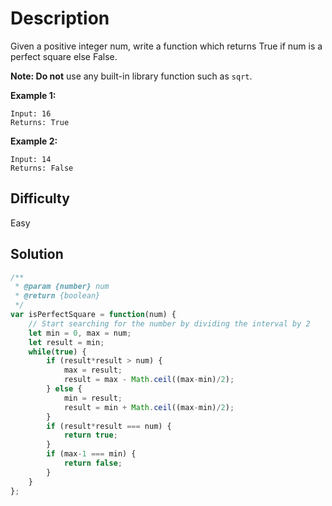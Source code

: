 # Description

Given a positive integer num, write a function which returns True if num is a perfect square else False.

**Note: Do not** use any built-in library function such as `sqrt`.

**Example 1:**
```
Input: 16
Returns: True
```

**Example 2:**
```
Input: 14
Returns: False
```

## Difficulty

Easy

## Solution
```javascript
/**
 * @param {number} num
 * @return {boolean}
 */
var isPerfectSquare = function(num) {
    // Start searching for the number by dividing the interval by 2
    let min = 0, max = num;
    let result = min;
    while(true) {
        if (result*result > num) {
            max = result;
            result = max - Math.ceil((max-min)/2);
        } else {
            min = result;
            result = min + Math.ceil((max-min)/2);
        }
        if (result*result === num) {
            return true;
        }
        if (max-1 === min) {
            return false;
        }
    }
};
```